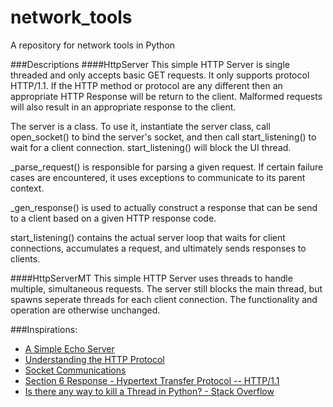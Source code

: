 network_tools
=============

A repository for network tools in Python

###Descriptions
####HttpServer
This simple HTTP Server is single threaded and only accepts basic GET requests. It only supports protocol HTTP/1.1. If the HTTP method or protocol are any different then an appropriate HTTP Response will be return to the client. Malformed requests will also result in an appropriate response to the client.

The server is a class. To use it, instantiate the server class, call open_socket() to bind the server's socket, and then call start_listening() to wait for a client connection. start_listening() will block the UI thread.

_parse_request() is responsible for parsing a given request. If certain failure cases are encountered, it uses exceptions to communicate to its parent context.

_gen_response() is used to actually construct a response that can be send to a client based on a given HTTP response code.

start_listening() contains the actual server loop that waits for client connections, accumulates a request, and ultimately sends responses to clients.

####HttpServerMT
This simple HTTP Server uses threads to handle multiple, simultaneous requests. The server still blocks the main thread, but spawns seperate threads for each client connection. The functionality and operation are otherwise unchanged.

###Inspirations:
* [A Simple Echo Server](http://ilab.cs.byu.edu/python/socket/echoserver.html)
* [Understanding the HTTP Protocol](http://codefellows.github.io/python-dev-accelerator/lectures/day07/http.html)
* [Socket Communications](http://cewing.github.io/training.codefellows/assignments/day06/socket_exercise.html)
* [Section 6 Response - Hypertext Transfer Protocol -- HTTP/1.1](http://www.w3.org/Protocols/rfc2616/rfc2616-sec6.html)
* [Is there any way to kill a Thread in Python? - Stack Overflow](http://stackoverflow.com/questions/323972/is-there-any-way-to-kill-a-thread-in-python)
